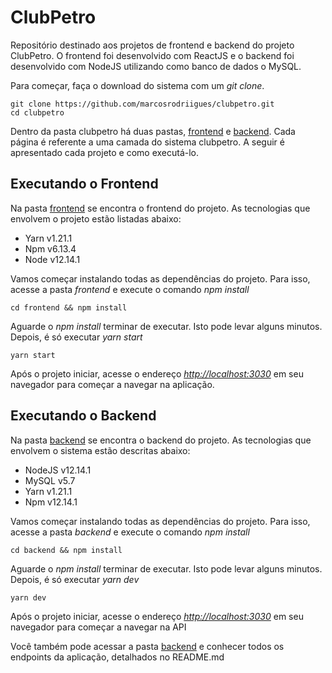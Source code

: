 # ClubPetro

Repositório destinado aos projetos de frontend e backend do projeto ClubPetro. O frontend foi desenvolvido com ReactJS e o backend foi desenvolvido com NodeJS utilizando como banco de dados o MySQL.

Para começar, faça o download do sistema com um _git clone_.
```
git clone https://github.com/marcosrodriigues/clubpetro.git
cd clubpetro
```
Dentro da pasta clubpetro há duas pastas, [frontend](https://github.com/marcosrodriigues/clubpetro/tree/master/frontend) e [backend](https://github.com/marcosrodriigues/clubpetro/tree/master/backend). Cada página é referente a uma camada do  sistema clubpetro.  A seguir é apresentado cada projeto e como executá-lo.

## Executando o Frontend

Na pasta [frontend](https://github.com/marcosrodriigues/clubpetro/tree/master/frontend) se encontra o frontend do projeto. As tecnologias que envolvem o projeto estão listadas abaixo:
- Yarn v1.21.1
- Npm v6.13.4
- Node v12.14.1

Vamos começar instalando todas as dependências do projeto. Para isso, acesse a pasta _frontend_ e execute o comando _npm install_
 ```
cd frontend && npm install
```

Aguarde o _npm install_ terminar de executar. Isto pode levar alguns minutos. Depois, é só executar _yarn start_
```
yarn start
```
Após o projeto iniciar, acesse o endereço  _[http://localhost:3030](http://localhost:3000/)_ em seu navegador para começar a navegar na aplicação.

## Executando o Backend

Na pasta [backend](https://github.com/marcosrodriigues/clubpetro/tree/master/backend) se encontra o backend do projeto. As tecnologias que envolvem o sistema estão descritas abaixo:
- NodeJS v12.14.1
- MySQL v5.7
- Yarn v1.21.1
- Npm v12.14.1

Vamos começar instalando todas as dependências do projeto. Para isso, acesse a pasta _backend_ e execute o comando _npm install_
 ```
cd backend && npm install
```

Aguarde o _npm install_ terminar de executar. Isto pode levar alguns minutos. Depois, é só executar _yarn dev_
```
yarn dev
```
Após o projeto iniciar, acesse o endereço  _[http://localhost:3030](http://localhost:3000/)_ em seu navegador para começar a navegar na API

Você também pode acessar a pasta [backend](https://github.com/marcosrodriigues/clubpetro/tree/master/backend)  e conhecer todos os endpoints da aplicação, detalhados no README.md